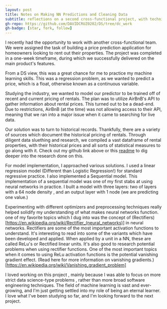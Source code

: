 ```yaml
---
layout: post
title: Notes on Making NN Predictions and Cleaning Data
subtitle: reflections on a second cross-functional project, with technical takeaways
gh-repo: https://github.com/DAVIDCRUZ0202/DS/tree/dc_work
gh-badge: [star, fork, follow]
---
```


I recently had the opportunity to work with another cross-functional team. We were assigned the task of building a price prediction application for homeowners looking to rent out their properties. The project was completed in a one-week timeframe, during which we successfully delivered on the main product's features. 

From a DS view, this was a great chance for me to practice my machine learning skills. This was a regression problem, as we wanted to predict a price, which is a float, otherwise known as a continuous variable. 

Studying the industry, we wanted to model our predictor to be trained off of recent and current pricing of rentals. The plan was to utilize AirBnB's API to gather information about rental prices. This turned out to be a dead-end. Due to restrictions, AirBnB (at the time) was not allowing access to their API, meaning that we ran into a major issue when it came to searching for live data.
 
Our solution was to turn to historical records. Thankfully, there are a variety of sources which document the historical pricing of rentals. Through diligent data sluething and research, we compiled a vast dataframe of rental properties, with their historical prices and all sorts of statistical measures to go along with it. Check out my github link above or this [readme](https://github.com/DAVIDCRUZ0202/DS/blob/dc_work/README.md) to dig deeper into the research done on this.

For model implementation, I approached various solutions. I used a linear regression model (Different than Logistic Regression!) for standard regressive practice. I also implemented a Sequential model. This implementation of a sequential model was one of my first stabs at using neural networks in practice. I built a model with three layers: two of layers with a 64 node density , and an output layer with 1 node (we are predicting one value.)

Experimenting with different optimizers and preprocessing techniques really helped solidify my understanding of what makes neural networks function. one of my favorite topics which I dug into was the concept of (Rectifiers)[https://en.wikipedia.org/wiki/Rectifier_(neural_networks)] in neural networks. Rectifiers are some of the most important activation functions to understand. It's interesting to read into some of the variants which have been developed and applied. When applied by a unit in a NN, these are called ReLu's or Rectified linear units. It's also good to research potential problems when using rectifier functions. One of the most important topics when it comes to using ReLu activation functions is the potential vanishing gradient effect. (Read here for more information on vanishing gradients.)[https://en.wikipedia.org/wiki/Vanishing_gradient_problem]

I loved working on this project , mainly because I was able to focus on more strict data science-type problems , rather than more broad software engineering techniques. The field of machine learning is vast and ever-growing, and I'm just getting settled into my role of being an eternal learner. I love what I've been studying so far, and I'm looking forward to the next project.